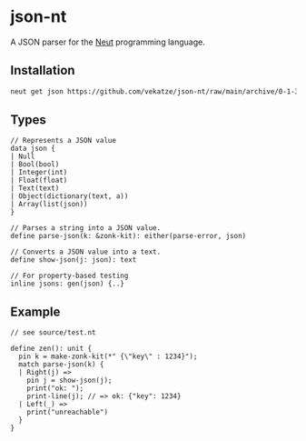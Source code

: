 # json-nt

A JSON parser for the [Neut](https://vekatze.github.io/neut/) programming language.

## Installation

```sh
neut get json https://github.com/vekatze/json-nt/raw/main/archive/0-1-32.tar.zst
```

## Types

```neut
// Represents a JSON value
data json {
| Null
| Bool(bool)
| Integer(int)
| Float(float)
| Text(text)
| Object(dictionary(text, a))
| Array(list(json))
}

// Parses a string into a JSON value.
define parse-json(k: &zonk-kit): either(parse-error, json)

// Converts a JSON value into a text.
define show-json(j: json): text

// For property-based testing
inline jsons: gen(json) {..}
```

## Example

```neut
// see source/test.nt

define zen(): unit {
  pin k = make-zonk-kit(*" {\"key\" : 1234}");
  match parse-json(k) {
  | Right(j) =>
    pin j = show-json(j);
    print("ok: ");
    print-line(j); // => ok: {"key": 1234}
  | Left(_) =>
    print("unreachable")
  }
}
```
